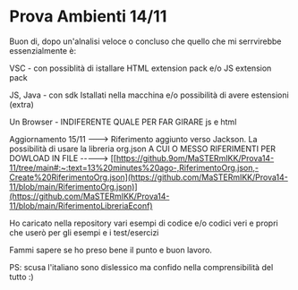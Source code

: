 # Prova Ambienti 14/11

Buon di, dopo un'alnalisi veloce o concluso che quello che mi serrvirebbe essenzialmente è:

VSC - con possiblità di istallare HTML extension pack e/o JS extension pack

JS, Java - con sdk Istallati nella macchina e/o possibilità di avere estensioni (extra)

Un Browser - INDIFERENTE QUALE PER FAR GIRARE js e html


Aggiornamento 15/11  ---> Riferimento aggiunto verso Jackson.
La possibilità di usare la libreria org.json A CUI O MESSO RIFERIMENTI PER DOWLOAD IN FILE -----> 
[[https://github.9om/MaSTERmIKK/Prova14-11/tree/main#:~:text=13%20minutes%20ago-,RiferimentoOrg.json,-Create%20RiferimentoOrg.json](https://github.com/MaSTERmIKK/Prova14-11/blob/main/RiferimentoOrg.json)](https://github.com/MaSTERmIKK/Prova14-11/blob/main/RiferimentoLibreriaEconf)




Ho caricato nella repository vari esempi di codice e/o codici veri e propri che userò per gli esempi e i test/esercizi 

Fammi sapere se ho preso bene il punto e buon lavoro.

PS: scusa l'italiano sono dislessico ma confido nella comprensibilità del tutto :)
